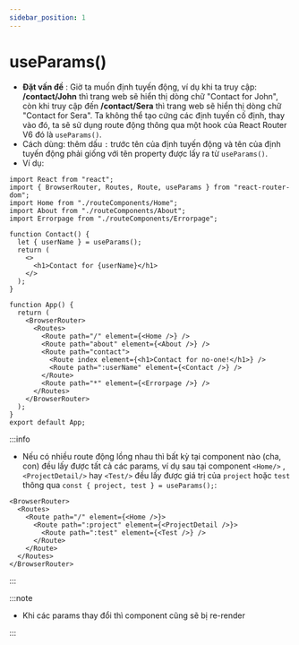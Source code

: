```yaml
---
sidebar_position: 1
---
```


# useParams()

- **Đặt vấn đề** : Giờ ta muốn định tuyến động, ví dụ khi ta truy cập: **/contact/John** thì trang web sẽ hiển thị dòng chữ "Contact for John", còn khi truy cập đến **/contact/Sera** thì trang web sẽ hiển thị dòng chữ "Contact for Sera". Ta không thể tạo cứng các định tuyến cố định, thay vào đó, ta sẽ sử dụng route động thông qua một hook của React Router V6 đó là `useParams()`.
- Cách dùng: thêm dấu `:` trước tên của định tuyến động và tên của định tuyến động phải giống với tên property được lấy ra từ `useParams()`.
- Ví dụ:

```tsx
import React from "react";
import { BrowserRouter, Routes, Route, useParams } from "react-router-dom";
import Home from "./routeComponents/Home";
import About from "./routeComponents/About";
import Errorpage from "./routeComponents/Errorpage";

function Contact() {
  let { userName } = useParams();
  return (
    <>
      <h1>Contact for {userName}</h1>
    </>
  );
}

function App() {
  return (
    <BrowserRouter>
      <Routes>
        <Route path="/" element={<Home />} />
        <Route path="about" element={<About />} />
        <Route path="contact">
          <Route index element={<h1>Contact for no-one!</h1>} />
          <Route path=":userName" element={<Contact />} />
        </Route>
        <Route path="*" element={<Errorpage />} />
      </Routes>
    </BrowserRouter>
  );
}
export default App;
```

:::info

- Nếu có nhiều route động lồng nhau thì bất kỳ tại component nào (cha, con) đều lấy được tất cả các params, ví dụ sau tại component `<Home/>` , `<ProjectDetail/>` hay `<Test/>` đều lấy được giá trị của `project` hoặc `test` thông qua `const { project, test } = useParams();`:

```tsx
<BrowserRouter>
  <Routes>
    <Route path="/" element={<Home />}>
      <Route path=":project" element={<ProjectDetail />}>
        <Route path=":test" element={<Test />} />
      </Route>
    </Route>
  </Routes>
</BrowserRouter>
```

:::

:::note

- Khi các params thay đổi thì component cũng sẽ bị re-render

:::
